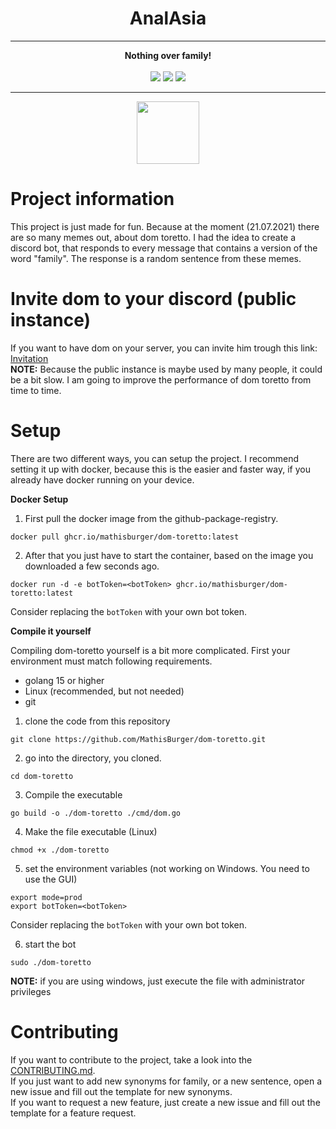 <div align="center">
    <h1>AnalAsia</h1>
<hr>
<strong>Nothing over family!</strong><br><br>
<img src="https://img.shields.io/github/workflow/status/mathisburger/dom-toretto/Docker?style=for-the-badge">
<img src="https://img.shields.io/github/license/mathisburger/dom-toretto?style=for-the-badge">
<img src="https://img.shields.io/github/go-mod/go-version/mathisburger/dom-toretto?style=for-the-badge">
</div>
<hr>

<div align="center">
<img src="https://upload.wikimedia.org/wikipedia/commons/thumb/0/05/Go_Logo_Blue.svg/1200px-Go_Logo_Blue.svg.png" height="100">
</div>

# Project information

This project is just made for fun. Because at the moment (21.07.2021) there are
so many memes out, about dom toretto. I had the idea to create a discord bot,
that responds to every message that contains a version of the word "family".
The response is a random sentence from these memes. 

# Invite dom to your discord (public instance)

If you want to have dom on your server, you can invite him trough this link: 
<a href="https://discord.com/oauth2/authorize?client_id=867443696194289684&scope=bot&permissions=3072">Invitation</a><br>
**NOTE:** Because the public instance is maybe used by many people, it could be a bit slow.
I am going to improve the performance of dom toretto from time to time.

# Setup
There are two different ways, you can setup the project. 
I recommend setting it up with docker, because this is the easier and faster way, if you
already have docker running on your device.

**Docker Setup**

1. First pull the docker image from the github-package-registry.
```shell
docker pull ghcr.io/mathisburger/dom-toretto:latest
```

2. After that you just have to start the container, based on the image you downloaded
a few seconds ago. 
```shell
docker run -d -e botToken=<botToken> ghcr.io/mathisburger/dom-toretto:latest
```
Consider replacing the `botToken` with your own bot token.

**Compile it yourself**

Compiling dom-toretto yourself is a bit more complicated. First your environment
must match following requirements.
- golang 15 or higher
- Linux (recommended, but not needed)
- git

1. clone the code from this repository
```shell
git clone https://github.com/MathisBurger/dom-toretto.git
```

2. go into the directory, you cloned.
```shell
cd dom-toretto
```

3. Compile the executable
```shell
go build -o ./dom-toretto ./cmd/dom.go
```

4. Make the file executable (Linux)
```shell
chmod +x ./dom-toretto
```

5. set the environment variables (not working on Windows. You need to use the GUI)
```shell
export mode=prod
export botToken=<botToken>
```
Consider replacing the `botToken` with your own bot token.

6. start the bot
```shell
sudo ./dom-toretto
```
**NOTE:** if you are using windows, just execute the file with administrator privileges

# Contributing

If you want to contribute to the project, take a look into the <a href="CONTRIBUTING.md">CONTRIBUTING.md</a>.<br>
If you just want to add new synonyms for family, or a new sentence, open a new issue and 
fill out the template for new synonyms.<br>
If you want to request a new feature, just create a new issue and fill out the template for
a feature request.